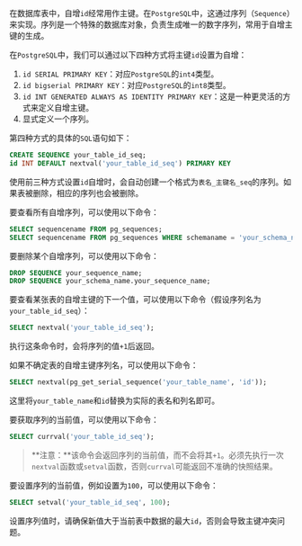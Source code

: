 在数据库表中，自增`id`经常用作主键。在`PostgreSQL`中，这通过序列（`Sequence`）来实现。序列是一个特殊的数据库对象，负责生成唯一的数字序列，常用于自增主键的生成。

在`PostgreSQL`中，我们可以通过以下四种方式将主键`id`设置为自增：

1. `id SERIAL PRIMARY KEY`：对应`PostgreSQL`的`int4`类型。
2. `id bigserial PRIMARY KEY`：对应`PostgreSQL`的`int8`类型。
3. `id INT GENERATED ALWAYS AS IDENTITY PRIMARY KEY`：这是一种更灵活的方式来定义自增主键。
4. 显式定义一个序列。

第四种方式的具体的`SQL`语句如下：

```sql
CREATE SEQUENCE your_table_id_seq;
id INT DEFAULT nextval('your_table_id_seq') PRIMARY KEY
```


使用前三种方式设置`id`自增时，会自动创建一个格式为`表名_主键名_seq`的序列。如果表被删除，相应的序列也会被删除。

要查看所有自增序列，可以使用以下命令：

```sql
SELECT sequencename FROM pg_sequences;
SELECT sequencename FROM pg_sequences WHERE schemaname = 'your_schema_name';
```

要删除某个自增序列，可以使用以下命令：

```sql
DROP SEQUENCE your_sequence_name;
DROP SEQUENCE your_schema_name.your_sequence_name;
```

要查看某张表的自增主键的下一个值，可以使用以下命令（假设序列名为`your_table_id_seq`）：

```sql
SELECT nextval('your_table_id_seq');
```

执行这条命令时，会将序列的值`+1`后返回。

如果不确定表的自增主键序列名，可以使用以下命令：

```sql
SELECT nextval(pg_get_serial_sequence('your_table_name', 'id'));
```

这里将`your_table_name`和`id`替换为实际的表名和列名即可。

要获取序列的当前值，可以使用以下命令：

```sql
SELECT currval('your_table_id_seq');
```

> **注意：**该命令会返回序列的当前值，而不会将其`+1`。必须先执行一次`nextval`函数或`setval`函数，否则`currval`可能返回不准确的快照结果。

要设置序列的当前值，例如设置为`100`，可以使用以下命令：

```sql
SELECT setval('your_table_id_seq', 100);
```

设置序列值时，请确保新值大于当前表中数据的最大`id`，否则会导致主键冲突问题。
